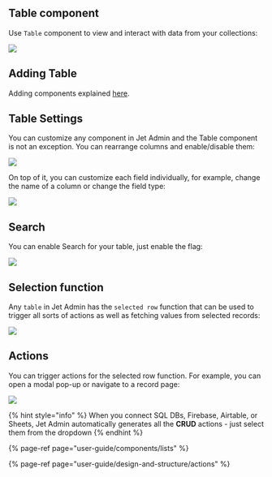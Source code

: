 [comment]: # ($page_title=Table)

## Table component

Use `Table` component to view and interact with data from your collections:

![](https://gblobscdn.gitbook.com/assets%2F-LQ08RFAKZvFADEiXKFy%2F-MiRRZG5h_XM539zkB0A%2F-MiRSlmJFtCeX_yh2YqX%2Fimage.png?alt=media&token=e268f344-e4a9-4c41-82a7-76756d9f22a6)

## Adding Table 

Adding components explained [here](user-guide/components/lists#adding-list-component). 

## Table Settings

You can customize any component in Jet Admin and the Table component is not an exception. You can rearrange columns and enable/disable them:

![](https://gblobscdn.gitbook.com/assets%2F-LQ08RFAKZvFADEiXKFy%2F-MiRRZG5h_XM539zkB0A%2F-MiRTXf5G9nGW-y5Qtsz%2FComponents5.gif?alt=media&token=4eb64ff0-b859-4f95-924f-7ecced29ddb9)

On top of it, you can customize each field individually, for example, change the name of a column or change the field type:

![](https://gblobscdn.gitbook.com/assets%2F-LQ08RFAKZvFADEiXKFy%2F-MiRRZG5h_XM539zkB0A%2F-MiRUUILR63sw0J2KmIC%2FComponents7.gif?alt=media&token=1e25f0a3-fc3e-4826-bfb7-09bd894e2d9d)

## Search

You can enable Search for your table, just enable the flag:

![](https://gblobscdn.gitbook.com/assets%2F-LQ08RFAKZvFADEiXKFy%2F-MiRUWKf0L5TayDlsVYO%2F-MiRVHgkj-SOiwiJYbsh%2FComponents8.gif?alt=media&token=3f526940-c94a-4f74-8749-cc0516f4992d)

## Selection function

Any `table` in Jet Admin has the `selected row` function that can be used to trigger all sorts of actions as well as fetching values from selected records:

![](https://gblobscdn.gitbook.com/assets%2F-LQ08RFAKZvFADEiXKFy%2F-MiRUWKf0L5TayDlsVYO%2F-MiRWERb_hLVtOa7Z6y-%2FComponents6.gif?alt=media&token=b9b29c78-5455-43e6-ad98-4976510f167c)

## Actions

You can trigger actions for the selected row function. For example, you can open a modal pop-up or navigate to a record page:

![](https://gblobscdn.gitbook.com/assets%2F-LQ08RFAKZvFADEiXKFy%2F-MiRUWKf0L5TayDlsVYO%2F-MiRYA9iOePzRkr03Nc8%2FComponents9.gif?alt=media&token=44d1d508-8ee3-4863-b1e0-2938dcdb8bea)

{% hint style="info" %}
When you connect SQL DBs, Firebase, Airtable, or Sheets, Jet Admin automatically generates all the **CRUD** actions - just select them from the dropdown
{% endhint %}

{% page-ref page="user-guide/components/lists" %}

{% page-ref page="user-guide/design-and-structure/actions" %}

